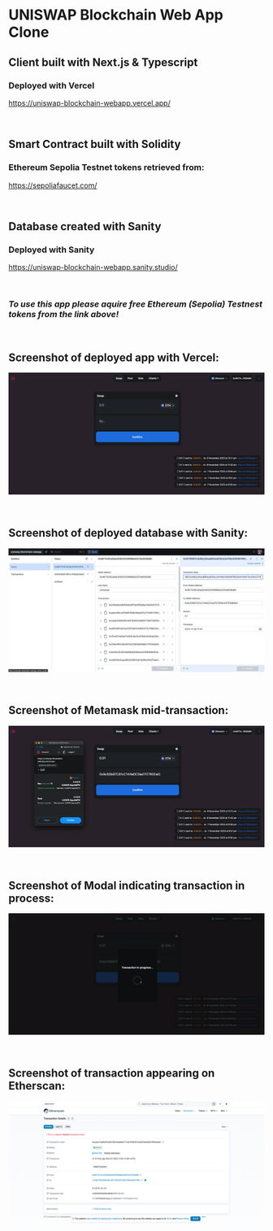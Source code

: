 # UNISWAP Blockchain Web App Clone

## Client built with Next.js & Typescript

### Deployed with Vercel

https://uniswap-blockchain-webapp.vercel.app/

<br>

## Smart Contract built with Solidity 

### Ethereum Sepolia Testnet tokens retrieved from:

https://sepoliafaucet.com/

<br>

## Database created with Sanity 

### Deployed with Sanity

https://uniswap-blockchain-webapp.sanity.studio/

<br>

### *To use this app please aquire free Ethereum (Sepolia) Testnest tokens from the link above!*

<br>

## Screenshot of deployed app with Vercel:
![Client Screenshot](./client/assets/client-screenshot.png "Client Screenshot")

<br>

## Screenshot of deployed database with Sanity:
![Sanity DB Screenshot](./client/assets/sanity-db-screenshot.png "Sanity DB Screenshot")

<br>

## Screenshot of Metamask mid-transaction:
![Client Screenshot Metamask](./client/assets/client-screenshot-metamask.png "Client Screenshot Metamask")

<br>

## Screenshot of Modal indicating transaction in process:
![Client Screenshot Modal](./client/assets/client-screenshot-modal.png "Client Screenshot Modal")

<br>

## Screenshot of transaction appearing on Etherscan:
![Etherscan Screenshot](./client/assets/etherscan-screenshot.png "Etherscan Screenshot")


